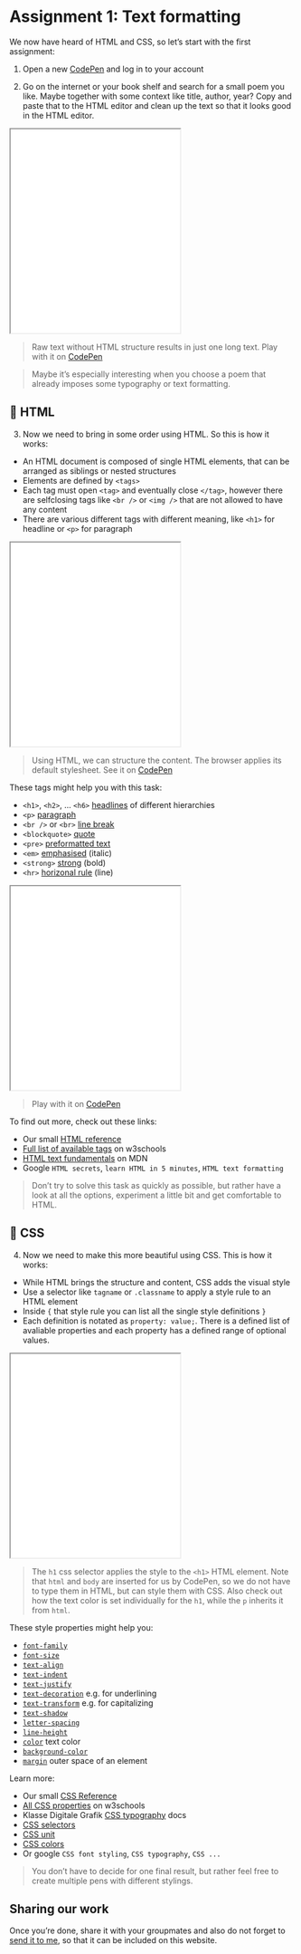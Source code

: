 # Assignment 1: Text formatting

We now have heard of HTML and CSS, so let’s start with the first assignment:

1. Open a new [CodePen](https://codepen.io/pen) and log in to your account

2. Go on the internet or your book shelf and search for a small poem you like. Maybe together with some context like title, author, year? Copy and paste that to the HTML editor and clean up the text so that it looks good in the HTML editor.

<iframe height="360" src="/examples/er-ists-1/embed"></iframe>

> Raw text without HTML structure results in just one long text. Play with it on [CodePen](https://codepen.io/moritzebeling/pen/ZEeabqG)

> Maybe it’s especially interesting when you choose a poem that already imposes some typography or text formatting.

## 📑 HTML

3. Now we need to bring in some order using HTML. So this is how it works:

- An HTML document is composed of single HTML elements, that can be arranged as siblings or nested structures
- Elements are defined by `<tags>`
- Each tag must open `<tag>` and eventually close `</tag>`, however there are selfclosing tags like `<br />` or `<img />` that are not allowed to have any content
- There are various different tags with different meaning, like `<h1>` for headline or `<p>` for paragraph

<iframe height="360" src="/examples/er-ists-2/embed"></iframe>

> Using HTML, we can structure the content. The browser applies its default stylesheet. See it on [CodePen](https://codepen.io/moritzebeling/pen/PopOPyd)

These tags might help you with this task:
- `<h1>`, `<h2>`, ... `<h6>` [headlines](https://www.w3schools.com/tags/tag_hn.asp) of different hierarchies
- `<p>` [paragraph](https://www.w3schools.com/tags/tag_p.asp)
- `<br />` or `<br>` [line break](https://www.w3schools.com/tags/tag_br.asp)
- `<blockquote>` [quote](https://www.w3schools.com/tags/tag_blockquote.asp)
- `<pre>` [preformatted text](https://www.w3schools.com/tags/tag_pre.asp)
- `<em>` [emphasised](https://www.w3schools.com/tags/tag_em.asp) (italic)
- `<strong>` [strong](https://www.w3schools.com/tags/tag_strong.asp) (bold)
- `<hr>` [horizonal rule](https://www.w3schools.com/tags/tag_hr.asp) (line)

<iframe height="360" src="/examples/basic-html-elements/embed"></iframe>

> Play with it on [CodePen](https://codepen.io/moritzebeling/pen/XWMzYKY)

To find out more, check out these links:
- Our small [HTML reference](/manual/3a-HTML)
- [Full list of available tags](https://www.w3schools.com/tags/ref_byfunc.asp) on w3schools
- [HTML text fundamentals](https://developer.mozilla.org/en-US/docs/Learn/HTML/Introduction_to_HTML/HTML_text_fundamentals) on MDN
- Google `HTML secrets`, `learn HTML in 5 minutes`, `HTML text formatting`

> Don’t try to solve this task as quickly as possible, but rather have a look at all the options, experiment a little bit and get comfortable to HTML.

## 🎨 CSS

4. Now we need to make this more beautiful using CSS. This is how it works:

- While HTML brings the structure and content, CSS adds the visual style
- Use a selector like `tagname` or `.classname` to apply a style rule to an HTML element
- Inside `{` that style rule you can list all the single style definitions `}`
- Each definition is notated as `property: value;`. There is a defined list of avaliable properties and each property has a defined range of optional values.

<iframe height="360" src="/examples/basic-css-styling/embed"></iframe>

> The `h1` css selector applies the style to the `<h1>` HTML element. Note that `html` and `body` are inserted for us by CodePen, so we do not have to type them in HTML, but can style them with CSS. Also check out how the text color is set individually for the `h1`, while the `p` inherits it from `html`.

These style properties might help you:
- [`font-family`](https://www.w3schools.com/cssref/pr_font_font-family.asp)
- [`font-size`](https://www.w3schools.com/cssref/pr_font_font-size.asp)
- [`text-align`](https://www.w3schools.com/cssref/pr_text_text-align.asp)
- [`text-indent`](https://www.w3schools.com/cssref/pr_text_text-indent.asp)
- [`text-justify`](https://www.w3schools.com/cssref/css3_pr_text-justify.asp)
- [`text-decoration`](https://www.w3schools.com/cssref/pr_text_text-decoration.asp) e.g. for underlining
- [`text-transform`](https://www.w3schools.com/cssref/pr_text_text-transform.asp) e.g. for capitalizing
- [`text-shadow`](https://html-css-js.com/css/generator/text-shadow/)
- [`letter-spacing`](https://www.w3schools.com/cssref/pr_text_letter-spacing.asp)
- [`line-height`](https://www.w3schools.com/cssref/pr_dim_line-height.asp)
- [`color`](https://www.w3schools.com/cssref/pr_text_color.asp) text color
- [`background-color`](https://www.w3schools.com/cssref/pr_background-color.asp)
- [`margin`](https://www.w3schools.com/cssref/pr_margin.asp) outer space of an element

Learn more:
- Our small [CSS Reference](/manual/3b-CSS)
- [All CSS properties](https://www.w3schools.com/cssref/default.asp) on w3schools
- Klasse Digitale Grafik [CSS typography](https://github.com/Klasse-Digitale-Grafik/tutorials/blob/main/Website-Typography.md) docs
- [CSS selectors](https://www.w3schools.com/cssref/css_selectors.asp)
- [CSS unit](https://www.w3schools.com/cssref/css_units.asp)
- [CSS colors](https://www.w3schools.com/cssref/css_colors.asp)
- Or google `CSS font styling`, `CSS typography`, `CSS ...`

> You don’t have to decide for one final result, but rather feel free to create multiple pens with different stylings.

## Sharing our work

Once you’re done, share it with your groupmates and also do not forget to [send it to me](/manual/4a-sharing), so that it can be included on this website.
